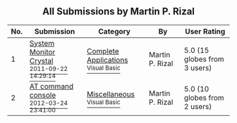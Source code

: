 ﻿<div align="center">

## All Submissions by Martin P\. Rizal

</div>

No.  | Submission | Category | By   | User Rating
---- | ---------- | -------- | ---- | -----------
1 | [System Monitor Crystal<br /><sup>2011-09-22 14:29:14</sup>](https://github.com/Planet-Source-Code/martin-p-rizal-system-monitor-crystal__1-74231) | [Complete Applications<br /><sup>Visual Basic</sup>](../ByCategory/complete-applications__1-27.md) | Martin P\. Rizal | 5.0 (15 globes from 3 users)
2 | [AT command console<br /><sup>2012-03-24 23:41:00</sup>](https://github.com/Planet-Source-Code/martin-p-rizal-at-command-console__1-74384) | [Miscellaneous<br /><sup>Visual Basic</sup>](../ByCategory/miscellaneous__1-1.md) | Martin P\. Rizal | 5.0 (10 globes from 2 users)
